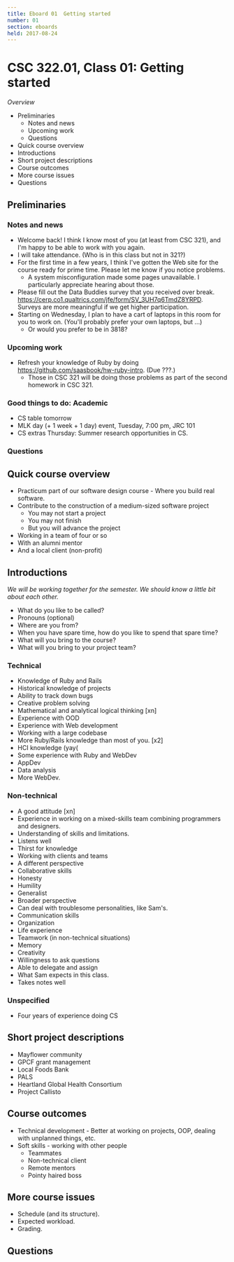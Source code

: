 ```yaml
---
title: Eboard 01  Getting started
number: 01
section: eboards
held: 2017-08-24
---
```

CSC 322.01, Class 01:  Getting started
======================================

_Overview_

* Preliminaries
    * Notes and news
    * Upcoming work
    * Questions
* Quick course overview
* Introductions
* Short project descriptions
* Course outcomes
* More course issues
* Questions

Preliminaries
-------------

### Notes and news

* Welcome back!  I think I know most of you (at least from CSC 321), and I'm
  happy to be able to work with you again.
* I will take attendance.  (Who is in this class but not in 321?)
* For the first time in a few years, I think I've gotten the Web site for
  the course ready for prime time.  Please let me know if you notice problems.
    * A system misconfiguration made some pages unavailable.  I
      particularly appreciate hearing about those.
* Please fill out the Data Buddies survey that you received over break.
  <https://cerp.co1.qualtrics.com/jfe/form/SV_3UH7q6TmdZ8YRPD>.
  Surveys are more meaningful if we get higher participation.
* Starting on Wednesday, I plan to have a cart of laptops in this
  room for you to work on.  (You'll probably prefer your own laptops,
  but ...)
    * Or would you prefer to be in 3818?

### Upcoming work

* Refresh your knowledge of Ruby by doing <https://github.com/saasbook/hw-ruby-intro>.  (Due ???.)
    * Those in CSC 321 will be doing those problems as part of the second
      homework in CSC 321.

### Good things to do: Academic

* CS table tomorrow
* MLK day (+ 1 week + 1 day) event, Tuesday, 7:00 pm, JRC 101
* CS extras Thursday: Summer research opportunities in CS.

### Questions

Quick course overview
---------------------

* Practicum part of our software design course - Where you build
  real software.
* Contribute to the construction of a medium-sized software project
    * You may not start a project
    * You may not finish
    * But you will advance the project
* Working in a team of four or so
* With an alumni mentor
* And a local client (non-profit)

Introductions
-------------

*We will be working together for the semester.  We should know a little
bit about each other.*

* What do you like to be called?
* Pronouns (optional)
* Where are you from?
* When you have spare time, how do you like to spend that spare time?
* What will you bring to the course?
* What will you bring to your project team?

### Technical

* Knowledge of Ruby and Rails
* Historical knowledge of projects
* Ability to track down bugs
* Creative problem solving
* Mathematical and analytical logical thinking [xn]
* Experience with OOD
* Experience with Web development
* Working with a large codebase
* More Ruby/Rails knowledge than most of you. [x2]
* HCI knowledge (yay(
* Some experience with Ruby and WebDev
* AppDev
* Data analysis
* More WebDev.

### Non-technical

* A good attitude [xn]
* Experience in working on a mixed-skills team combining programmers
  and designers.
* Understanding of skills and limitations.
* Listens well
* Thirst for knowledge
* Working with clients and teams
* A different perspective
* Collaborative skills
* Honesty
* Humility
* Generalist
* Broader perspective
* Can deal with troublesome personalities, like Sam's.
* Communication skills
* Organization
* Life experience
* Teamwork (in non-technical situations)
* Memory
* Creativity
* Willingness to ask questions
* Able to delegate and assign
* What Sam expects in this class.
* Takes notes well

### Unspecified

* Four years of experience doing CS

Short project descriptions
--------------------------

* Mayflower community
* GPCF grant management
* Local Foods Bank
* PALS
* Heartland Global Health Consortium
* Project Callisto

Course outcomes
---------------

* Technical development - Better at working on projects, OOP, dealing
  with unplanned things, etc.
* Soft skills - working with other people
    * Teammates
    * Non-technical client
    * Remote mentors
    * Pointy haired boss

More course issues
------------------

* Schedule (and its structure).
* Expected workload.
* Grading.

Questions
---------

